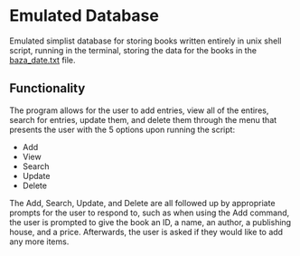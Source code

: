 # Emulated Database

Emulated simplist database for storing books written entirely in unix shell script, running in the terminal, storing the data for the books in the [baza_date.txt](baza_date.txt) file.

## Functionality
The program allows for the user to add entries, view all of the entires, search for entries, update them, and delete them through the menu that presents the user with the 5 options upon running the script:
* Add 
* View 
* Search
* Update 
* Delete 

The Add, Search, Update, and Delete are all followed up by appropriate prompts for the user to respond to, such as when using the Add command, the user is prompted to give the book an ID, a name, an author, a publishing house, and a price. Afterwards, the user is asked if they would like to add any more items.

